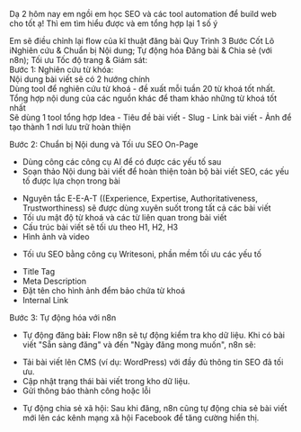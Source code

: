 Dạ 2 hôm nay em ngồi em học SEO và các tool automation để build web cho tốt ạ\! Thì em tìm hiểu được và em tổng hợp lại 1 số ý

Em sẽ điều chỉnh lại flow của kĩ thuật đăng bài Quy Trình 3 Bước Cốt Lõ iNghiên cứu & Chuẩn bị Nội dung; Tự động hóa Đăng bài & Chia sẻ (với n8n); Tối ưu Tốc độ trang & Giám sát:  
Bước 1: Nghiên cứu từ khóa:  
Nội dung bài viết sẽ có 2 hướng chính  
Dùng tool để nghiên cứu từ khoá \- đề xuất mỗi tuần 20 từ khoá tốt nhất.  
Tổng hợp nội dung của các nguồn khác để tham khảo những từ khoá tốt nhất  
Sẽ dùng 1 tool tổng hợp Idea \- Tiêu đề bài viết \- Slug \- Link bài viết \- Ảnh để tạo thành 1 nơi lưu trữ hoàn thiện

Bước 2: Chuẩn bị Nội dung và Tối ưu SEO On-Page

- Dùng công các công cụ AI để có được các yếu tố sau  
- Soạn thảo Nội dung bài viết để hoàn thiện toàn bộ bài viết SEO, các yếu tố được lựa chọn trong bài  
+ Nguyên tắc E-E-A-T ((Experience, Expertise, Authoritativeness, Trustworthiness) sẽ được dùng xuyên suốt trong tất cả các bài viết  
+ Tối ưu mật độ từ khoá và các từ liên quan trong bài viết  
+ Cấu trúc bài viết sẽ tối ưu theo H1, H2, H3   
+ Hình ảnh và video   
- Tối ưu SEO bằng công cụ Writesoni, phần mềm tối ưu các yếu tố  
+ Title Tag  
+ Meta Description  
+ Đặt tên cho hình ảnh đểm bảo chứa từ khoá   
+ Internal Link

Bước 3: Tự động hóa với n8n

- Tự động đăng bà**i:** Flow n8n sẽ tự động kiểm tra kho dữ liệu. Khi có bài viết "Sẵn sàng đăng" và đến "Ngày đăng mong muốn", n8n sẽ:  
+ Tải bài viết lên CMS (ví dụ: WordPress) với đầy đủ thông tin SEO đã tối ưu.  
+ Cập nhật trạng thái bài viết trong kho dữ liệu.  
+ Gửi thông báo thành công hoặc lỗi  
- Tự động chia sẻ xã hội: Sau khi đăng, n8n cũng tự động chia sẻ bài viết mới lên các kênh mạng xã hội Facebook để tăng cường hiển thị.